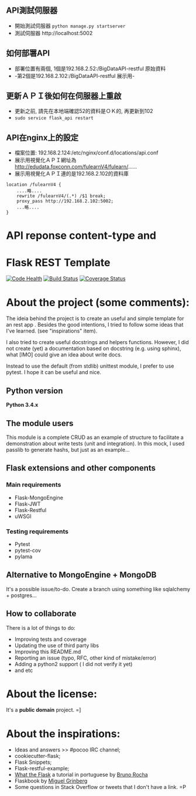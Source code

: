 ## API測試伺服器
- 開始測試伺服器 `python manage.py startserver`
- 測試伺服器 http://localhost:5002

## 如何部署API
- 部署位置有兩個, 1個是192.168.2.52:/BigDataAPI-restful 原始資料
- -第2個是192.168.2.102:/BigDataAPI-restful 展示用-

## 更新ＡＰＩ後如何在伺服器上重啟
- 更新之前, 請先在本地端確認52的資料是ＯＫ的, 再更新到102
- `sudo service flask_api restart`

## API在nginx上的設定
- 檔案位置: 192.168.2.124:/etc/nginx/conf.d/locations/api.conf
- 展示用視覺化ＡＰＩ網址為 http://edudata.foxconn.com/fulearnV4/fulearn/...... 
- 展示用視覺化ＡＰＩ連的是192.168.2.102的資料庫

```
location /fulearnV4 {
    ....略....
    rewrite /fulearnV4/(.*) /$1 break;
    proxy_pass http://192.168.2.102:5002;
    ...略....
}
```

# API reponse content-type and 

# Flask REST Template

[![Code Health](https://landscape.io/github/alexandre/flask-rest-template/master/landscape.svg?style=flat)](https://landscape.io/github/alexandre/flask-rest-template/master) 
[![Build Status](https://travis-ci.org/alexandre/flask-rest-template.svg)](https://travis-ci.org/alexandre/flask-rest-template) 
[![Coverage Status](https://coveralls.io/repos/alexandre/flask-rest-template/badge.svg?branch=master)](https://coveralls.io/r/alexandre/flask-rest-template?branch=master)

# About the project (some comments):

The ideia behind the project is to create an useful and simple template for an rest app . Besides the good intentions, I tried to follow some ideas that I've learned. (see "inspirations" item).

I also tried to create useful docstrings and helpers functions. However, I did not create (yet) a documentation based on docstring (e.g. using sphinx), what [IMO] could give an idea about write docs.

Instead to use the default (from stdlib) unittest module, I prefer to use pytest. I hope it can be useful and nice.

## Python version

__Python 3.4.x__

## The module users

This module is a complete CRUD as an example of structure to facilitate a demonstration about write tests (unit and 
integration). In this mock, I used passlib to generate hashs, but just as an example...

## Flask extensions and other components

### Main requirements
* Flask-MongoEngine
* Flask-JWT
* Flask-Restful
* uWSGI

### Testing requirements
* Pytest
* pytest-cov
* pylama

## Alternative to MongoEngine + MongoDB

It's a possible issue/to-do. Create a branch using something like sqlalchemy + postgres...

## How to collaborate

There is a lot of things to do:

* Improving tests and coverage
* Updating the use of third party libs
* Improving this README.md
* Reporting an issue (typo, RFC, other kind of mistake/error)
* Adding a python2 support ( I did not verify it yet)
* and etc

# About the license:

It's a __public domain__ project. =]

# About the inspirations:

* Ideas and answers >> #pocoo IRC channel;
* cookiecutter-flask;
* Flask Snippets;
* Flask-restful-example;
* [What the Flask](http://pythonclub.com.br/tag/what-the-flask.html) a tutorial in portuguese by [Bruno Rocha](https://github.com/rochacbruno)
* Flaskbook by [Miguel Grinberg](https://github.com/miguelgrinberg)
* Some questions in Stack Overflow or tweets that I don't have a link. =P
